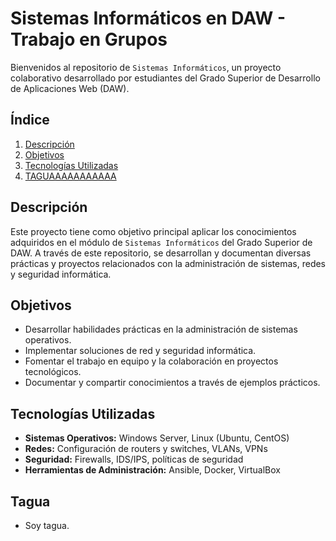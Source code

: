 # Sistemas Informáticos en DAW - Trabajo en Grupos

Bienvenidos al repositorio de `Sistemas Informáticos`, un proyecto colaborativo desarrollado por estudiantes del Grado Superior de Desarrollo de Aplicaciones Web (DAW).

## Índice
1. [Descripción](#descripción)
2. [Objetivos](#objetivos)
3. [Tecnologías Utilizadas](#tecnologías-utilizadas)
4. [TAGUAAAAAAAAAAA](#tawa)

## Descripción
Este proyecto tiene como objetivo principal aplicar los conocimientos adquiridos en el módulo de `Sistemas Informáticos` del Grado Superior de DAW. A través de este repositorio, se desarrollan y documentan diversas prácticas y proyectos relacionados con la administración de sistemas, redes y seguridad informática.

## Objetivos
- Desarrollar habilidades prácticas en la administración de sistemas operativos.
- Implementar soluciones de red y seguridad informática.
- Fomentar el trabajo en equipo y la colaboración en proyectos tecnológicos.
- Documentar y compartir conocimientos a través de ejemplos prácticos.

## Tecnologías Utilizadas
- **Sistemas Operativos:** Windows Server, Linux (Ubuntu, CentOS)
- **Redes:** Configuración de routers y switches, VLANs, VPNs
- **Seguridad:** Firewalls, IDS/IPS, políticas de seguridad
- **Herramientas de Administración:** Ansible, Docker, VirtualBox

## Tagua
- Soy tagua.